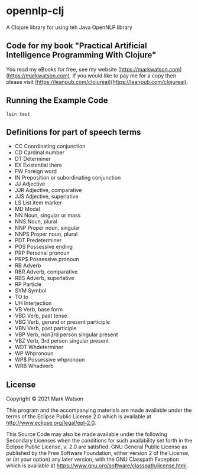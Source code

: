 # opennlp-clj

A Clojure library for using teh Java OpenNLP library

## Code for my book "Practical Artificial Intelligence Programming With Clojure"

You read my eBooks for free, see my
website [https://markwatson.com](https://markwatson.com). If you would like to pay me for a copy then please visit [https://leanpub.com/clojureai](https://leanpub.com/clojureai).

## Running the Example Code

    lein test

## Definitions for part of speech terms

- CC Coordinating conjunction
- CD Cardinal number
- DT Determiner
- EX Existential there
- FW Foreign word
- IN Preposition or subordinating conjunction
- JJ Adjective
- JJR Adjective, comparative
- JJS Adjective, superlative
- LS List item marker
- MD Modal
- NN Noun, singular or mass
- NNS Noun, plural
- NNP Proper noun, singular
- NNPS Proper noun, plural
- PDT Predeterminer
- POS Possessive ending
- PRP Personal pronoun
- PRP$ Possessive pronoun
- RB Adverb
- RBR Adverb, comparative
- RBS Adverb, superlative
- RP Particle
- SYM Symbol
- TO to
- UH Interjection
- VB Verb, base form
- VBD Verb, past tense
- VBG Verb, gerund or present participle
- VBN Verb, past participle
- VBP Verb, non­3rd person singular present
- VBZ Verb, 3rd person singular present
- WDT Wh­determiner
- WP Wh­pronoun
- WP$ Possessive wh­pronoun
- WRB Wh­adverb

## License

Copyright © 2021 Mark Watson

This program and the accompanying materials are made available under the
terms of the Eclipse Public License 2.0 which is available at
http://www.eclipse.org/legal/epl-2.0.

This Source Code may also be made available under the following Secondary
Licenses when the conditions for such availability set forth in the Eclipse
Public License, v. 2.0 are satisfied: GNU General Public License as published by
the Free Software Foundation, either version 2 of the License, or (at your
option) any later version, with the GNU Classpath Exception which is available
at https://www.gnu.org/software/classpath/license.html.
